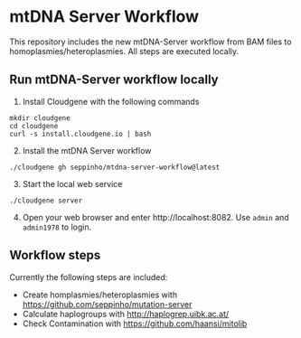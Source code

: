 # mtDNA Server Workflow
This repository includes the new mtDNA-Server workflow from BAM files to homoplasmies/heteroplasmies. All steps are executed locally. 

## Run mtDNA-Server workflow locally

1) Install Cloudgene with the following commands

```
mkdir cloudgene
cd cloudgene
curl -s install.cloudgene.io | bash
```

2) Install the mtDNA Server workflow

```
./cloudgene gh seppinho/mtdna-server-workflow@latest
```

3) Start the local web service
```
./cloudgene server
```

4) Open your web browser and enter http://localhost:8082. Use `admin` and `admin1978` to login.

## Workflow steps

Currently the following steps are included:

* Create homplasmies/heteroplasmies with https://github.com/seppinho/mutation-server
* Calculate haplogroups with http://haplogrep.uibk.ac.at/
* Check Contamination with https://github.com/haansi/mitolib

